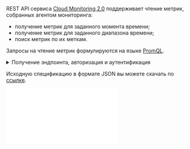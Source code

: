 REST API сервиса [Cloud Monitoring 2.0](/ru/manage/monitoring) поддерживает чтение метрик, собранных агентом мониторинга:

- получение метрик для заданного момента времени;
- получение метрик для заданного диапазона времени;
- поиск метрик по их меткам.

Запросы на чтение метрик формулируются на языке [PromQL](https://prometheus.io/docs/prometheus/latest/querying/basics/).

<details>
  <summary markdown="span">Получение эндпоинта, авторизация и аутентификация</summary>

1. Убедитесь, что на проекте включен сервис Cloud Monitoring 2.0, при необходимости подключите его через [техническую поддержку](/ru/contacts).
1. [Перейдите](https://msk.cloud.vk.com/app) в личный кабинет VK Cloud.
1. [Включите](/ru/base/account/instructions/account-manage/manage-2fa#vklyuchenie_2fa) двухфакторную аутентификацию, если это еще не сделано.
1. Включите доступ по API, если это еще не сделано:

   1. Нажмите на имя пользователя в шапке страницы и выберите **Безопасность**.
   1. Нажмите кнопку **Активировать доступ по API**.

1. Нажмите на имя пользователя в шапке страницы и выберите **Настройки проекта**.
1. Перейдите на вкладку **API Endpoints**.
1. Найдите эндпоинт для сервиса Cloud Monitoring 2.0. Если его нет в списке, используйте `https://mcs.mail.ru/XXXX`.
1. [Получите](/ru/manage/tools-for-using-services/rest-api/case-keystone-token) токен доступа `X-Auth-Token`.

</details>

<info>

Исходную спецификацию в формате JSON вы можете скачать по [ссылке](./assets/monitoring2-api.json "download").

</info>

![{swagger}](./assets/monitoring2-api.json)
